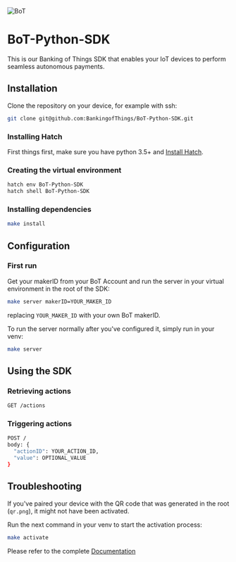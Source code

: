 <img src="https://bankingofthings.io/img/github-header.png" style="margin:auto" alt="BoT">

# BoT-Python-SDK

This is our Banking of Things SDK that enables your IoT devices to perform seamless autonomous payments.
## Installation

Clone the repository on your device, for example with ssh:
```bash
git clone git@github.com:BankingofThings/BoT-Python-SDK.git
```
### Installing Hatch

First things first, make sure you have python 3.5+ and [Install Hatch](https://pypi.org/project/hatch/).

### Creating the virtual environment
```bash
hatch env BoT-Python-SDK
hatch shell BoT-Python-SDK
```

### Installing dependencies
```bash 
make install
```

## Configuration

### First run
Get your makerID from your BoT Account and run the server in your virtual environment in the root of the SDK:

```bash
make server makerID=YOUR_MAKER_ID
```

replacing `YOUR_MAKER_ID` with your own BoT makerID.

To run the server normally after you've configured it, simply run in your venv:
```bash
make server
```

## Using the SDK

### Retrieving actions
```bash
GET /actions
```

### Triggering actions
```bash
POST /
body: {
  "actionID": YOUR_ACTION_ID,
  "value": OPTIONAL_VALUE
}
```

## Troubleshooting

If you've paired your device with the QR code that was generated in the root (`qr.png`), it might not have been activated.

Run the next command in your venv to start the activation process:
```bash
make activate
``` 

Please refer to the complete [Documentation](https://docs.bankingofthings.io)
